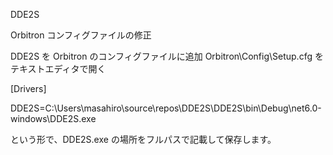 DDE2S

Orbitron コンフィグファイルの修正

DDE2S を Orbitron のコンフィグファイルに追加
Orbitron\Config\Setup.cfg をテキストエディタで開く

[Drivers]

DDE2S=C:\Users\masahiro\source\repos\DDE2S\DDE2S\bin\Debug\net6.0-windows\DDE2S.exe

という形で、DDE2S.exe の場所をフルパスで記載して保存します。

